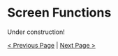 # Screen Functions

Under construction!

[< Previous Page](Functions.md) | [Next Page >](Advanced.md) 